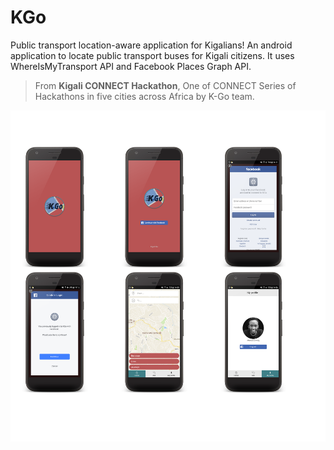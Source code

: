 # **KGo**

Public transport location-aware application for Kigalians! An android application to locate public transport buses for Kigali citizens. It uses WhereIsMyTransport API and Facebook Places Graph API.

 

> From **Kigali CONNECT Hackathon**, One of CONNECT Series of Hackathons in five cities across Africa by K-Go team.  

![](./WMTPApiHackathon.png)